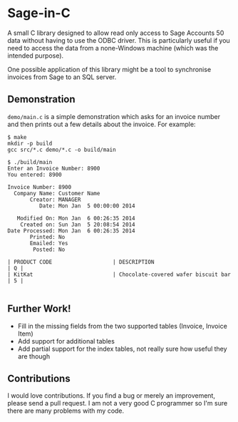 # Sage-in-C

A small C library designed to allow read only access to Sage Accounts 50 data without having to use the ODBC driver. This is particularly useful if you need to access the data from a none-Windows machine (which was the intended purpose). 

One possible application of this library might be a tool to synchronise invoices from Sage to an SQL server.

## Demonstration 

`demo/main.c` is a simple demonstration which asks for an invoice number and then prints out a few details about the invoice. For example:

```
$ make
mkdir -p build
gcc src/*.c demo/*.c -o build/main

$ ./build/main
Enter an Invoice Number: 8900
You entered: 8900

Invoice Number: 8900
  Company Name: Customer Name                                               
       Creator: MANAGER  
          Date: Mon Jan  5 00:00:00 2014
          
   Modified On: Mon Jan  6 00:26:35 2014
    Created on: Sun Jan  5 20:08:54 2014
Date Processed: Mon Jan  6 00:26:35 2014
       Printed: No
       Emailed: Yes
        Posted: No
        
| PRODUCT CODE                   | DESCRIPTION                                                  | Q |
| KitKat                         | Chocolate-covered wafer biscuit bar                          | 5 |
        
```

## Further Work!

* Fill in the missing fields from the two supported tables (Invoice, Invoice Item)
* Add support for additional tables
* Add partial support for the index tables, not really sure how useful they are though

## Contributions

I would love contributions. If you find a bug or merely an improvement, please send a pull request. I am not a very good C programmer so I'm sure there are many problems with my code. 
